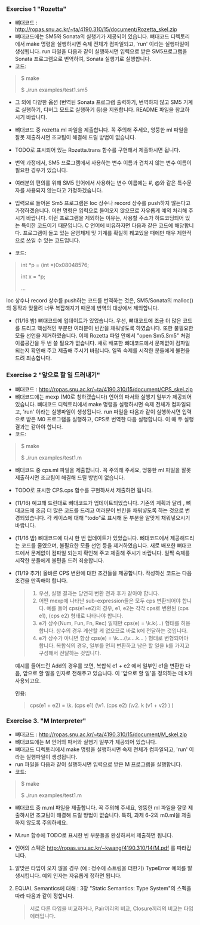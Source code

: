 ### Exercise 1 "Rozetta"

- 뼈대코드 : http://ropas.snu.ac.kr/~ta/4190.310/15/document/Rozetta_skel.zip
- 뼈대코드에는 SM5와 Sonata의 실행기가 제공되어 있습니다.
뼈대코드 디렉토리에서 make 명령을 실행하시면 숙제 전체가 컴파일되고, 'run' 이라는 실행파일이 생성됩니다.
run 파일을 다음과 같이 실행하시면 입력으로 받은 SM5프로그램을 Sonata 프로그램으로 번역하여, Sonata 실행기로 실행합니다.
- 코드:
> $ make
>
> $ ./run examples/test1.sm5

- 그 외에 다양한 옵션 (번역된 Sonata 프로그램 출력하기, 번역하지 않고 SM5 기계로 실행하기, 디버그 모드로 실행하기 등)을 지원합니다. README 파일을 참고하시기 바랍니다.
- 뼈대코드 중 rozetta.ml 파일을 제출합니다. 꼭 주의해 주세요, 엉뚱한 ml 파일을 잘못 제출하시면 조교팀이 해결해 드릴 방법이 없습니다.
- TODO로 표시되어 있는 Rozetta.trans 함수를 구현해서 제출하시면 됩니다.
- 번역 과정에서, SM5 프로그램에서 사용하는 변수 이름과 겹치지 않는 변수 이름이 필요한 경우가 있습니다.
- 여러분의 편의를 위해 SM5 언어에서 사용하는 변수 이름에는 #, @와 같은 특수문자를 사용되지 않는다고 가정하겠습니다.
- 입력으로 들어온 Sm5 프로그램은 loc 상수나 record 상수를 push하지 않는다고 가정하겠습니다. 이런 명령은 입력으로 들어오지 않으므로 자유롭게 예외 처리해 주시기 바랍니다.
이런 프로그램을 제외하는 이유는, 사용할 주소가 하드코딩되어 있는 특이한 코드이기 때문입니다. C 언어에 비유하자면 다음과 같은 코드에 해당합니다.
프로그램이 돌고 있는 운영체제 및 기계를 확실히 꿰고있을 때에만 매우 제한적으로 쓰일 수 있는 코드입니다.

- 코드:
> int *p = (int *)0x08048576;
>
> int x = *p;
>
> ...

loc 상수나 record 상수를 push하는 코드를 번역하는 것은, SM5/Sonata의 malloc()의 동작과 맞물려 너무 복잡해지기 때문에 번역의 대상에서 제외합니다.

- (11/16 밤) 뼈대코드에 업데이트가 있었습니다. 우선, 뼈대코드에 조금 더 많은 코드를 드리고 핵심적인 부분만 여러분이 빈칸을 채워넣도록 하였습니다. 또한 불필요한 모듈 선언을 제거하였습니다. 이제 Rozetta 파일 안에서 "open Sm5.Sm5" 처럼 이름공간을 두 번 쓸 필요가 없습니다. 새로 배포한 뼈대코드에서 문제없이 컴파일 되는지 확인해 주고 제출해 주시기 바랍니다. 일찍 숙제를 시작한 분들에게 불편을 드려 죄송합니다.

### Exercise 2 "앞으로 할 일 드러내기"

- 뼈대코드 : http://ropas.snu.ac.kr/~ta/4190.310/15/document/CPS_skel.zip
- 뼈대코드에는 mexp (M0로 칭하겠습니다) 언어의 파서와 실행기 일부가 제공되어 있습니다.
뼈대코드 디렉토리에서 make 명령을 실행하시면 숙제 전체가 컴파일되고, 'run' 이라는 실행파일이 생성됩니다.
run 파일을 다음과 같이 실행하시면 입력으로 받은 M0 프로그램을 실행하고, CPS로 번역한 다음 실행합니다. 이 때 두 실행 결과는 같아야 합니다.
- 코드:
> $ make
>
> $ ./run examples/test1.m

- 뼈대코드 중 cps.ml 파일을 제출합니다. 꼭 주의해 주세요, 엉뚱한 ml 파일을 잘못 제출하시면 조교팀이 해결해 드릴 방법이 없습니다.
- TODO로 표시한 CPS.cps 함수를 구현하셔서 제출하면 됩니다.
- (11/16) 예고해 드린대로 뼈대코드가 업데이트되었습니다. 기존의 계획과 달리 , 뼈대코드에 조금 더 많은 코드를 드리고 여러분이 빈칸을 채워넣도록 하는 것으로 변경되었습니다. 각 케이스에 대해 "todo"로 표시해 둔 부분을 알맞게 채워넣으시기 바랍니다.
- (11/16 밤) 뼈대코드에 다시 한 번 업데이트가 있었습니다. 뼈대코드에서 제공해드리는 코드를 줄였으며, 불필요한 모듈 선언 등을 제거하였습니다. 새로 배포한 뼈대코드에서 문제없이 컴파일 되는지 확인해 주고 제출해 주시기 바랍니다. 일찍 숙제를 시작한 분들에게 불편을 드려 죄송합니다.
- (11/19 추가) 올바른 CPS 변환에 대한 조건들을 제공합니다. 작성하신 코드는 다음 조건을 만족해야 합니다.

  > 1. 우선, 실행 결과는 당연히 변환 전과 후가 같아야 합니다.
  > 2. 어떤 mexp에 나타난 sub-expression들은 모두 cps 변환되어야 합니다. 예를 들어 cps(e1+e2)의 경우, e1, e2는 각각 cps로 변환된 (cps e1), (cps e2) 형태로 나타나야 합니다.
  > 3. e가 상수(Num, Fun, Fn, Rec) 일때만 cps(e) = \k.k(...) 형태를 허용합니다. 상수의 경우 계산할 게 없으므로 바로 k에 전달하는 것입니다.
  > 4. e가 상수가 아니면 항상 cps(e) = \k....(\v....k... ) 형태로 변형되어야 합니다. 복합식의 경우, 일부를 먼저 변환하고 남은 할 일을 k를 가지고 구성해서 전달하는 것입니다.

  예시를 들어드린 Add의 경우를 보면, 복합식 e1 + e2 에서 일부인 e1을 변환한 다음, 앞으로 할 일을 인자로 전해주고 있습니다. 이 '앞으로 할 일'을 정의하는 데 k가 사용되고요.

  인용:
  > cps(e1 + e2) = \k. (cps e1) (\v1. (cps e2) (\v2. k (v1 + v2) ) )

### Exercise 3. "M Interpreter"
- 뼈대코드 : http://ropas.snu.ac.kr/~ta/4190.310/15/document/M_skel.zip
- 뼈대코드에는 M 언어의 파서와 실행기 일부가 제공되어 있습니다.
- 뼈대코드 디렉토리에서 make 명령을 실행하시면 숙제 전체가 컴파일되고, 'run' 이라는 실행파일이 생성됩니다.
- run 파일을 다음과 같이 실행하시면 입력으로 받은 M 프로그램을 실행합니다.
- 코드:
> $ make
>
> $ ./run examples/test1.m

- 뼈대코드 중 m.ml 파일을 제출합니다. 꼭 주의해 주세요, 엉뚱한 ml 파일을 잘못 제출하시면 조교팀이 해결해 드릴 방법이 없습니다. 특히, 과제 6-2의 m0.ml을 제출하지 않도록 주의하세요.
- M.run 함수에 TODO로 표시한 빈 부분들을 완성하셔서 제출하면 됩니다.

- 언어의 스펙은 http://ropas.snu.ac.kr/~kwang/4190.310/14/M.pdf 를 따라갑니다.

1. 알맞은 타입이 오지 않을 경우 (예 : 정수에 스트링을 더한기) TypeError 예외를 발생시킵니다. 예외 인자는 자유롭게 정하면 됩니다.
2. EQUAL Semantics에 대해 : 3장 "Static Semantics: Type System"의 스펙을 따라 다음과 같이 정합니다.

    > 서로 다른 타입을 비교하거나, Pair끼리의 비교, Closure끼리의 비교는 타입 에러입니다.
